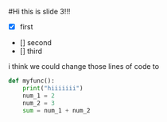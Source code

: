 #Hi this is slide 3!!!

- [x] first
- [] second
- [] third

i think we could change those lines of code to
```python
def myfunc():
    print("hiiiiiii")
    num_1 = 2
    num_2 = 3
    sum = num_1 + num_2
```
